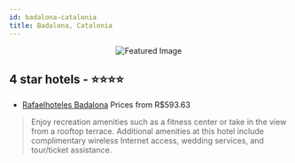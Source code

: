 ```yaml
---
id: badalona-catalonia
title: Badalona, Catalonia
---
```


<center><img src="https://i.travelapi.com/hotels/3000000/2340000/2330900/2330825/7b310e89_z.jpg" alt="Featured Image" /></center>


##  4 star hotels - ⭐️⭐️⭐️⭐️

-    [Rafaelhoteles Badalona](https://us.hurb.com/hotels/badalona/rafaelhoteles-badalona-JNP-JP111640?cmp=18055) Prices from R$593.63
   > Enjoy recreation amenities such as a fitness center or take in the view from a rooftop terrace. Additional amenities at this hotel include complimentary wireless Internet access, wedding services, and tour/ticket assistance.
